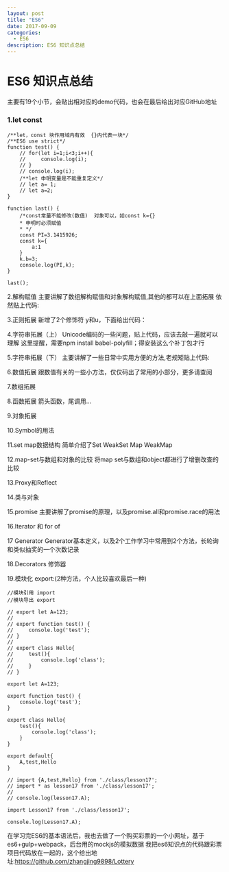 ```yaml
---
layout: post
title: "ES6"
date: 2017-09-09
categories:
  - ES6
description: ES6 知识点总结
---
```


<h1>
ES6 知识点总结
</h1>

<p>主要有19个小节，会贴出相对应的demo代码，也会在最后给出对应GitHub地址</p>

### 1.let const

```JS
/**let，const 块作用域内有效  {}内代表一块*/
/**ES6 use strict*/
function test() {
    // for(let i=1;i<3;i++){
    //     console.log(i);
    // }
    // console.log(i);
    /**let 申明变量是不能重复定义*/
    // let a= 1;
    // let a=2;
}

function last() {
    /*const常量不能修改(数值)  对象可以，如const k={}
    * 申明时必须赋值
    * */
    const PI=3.1415926;
    const k={
        a:1
    }
    k.b=3;
    console.log(PI,k);
}

last();
```

2.解构赋值
主要讲解了数组解构赋值和对象解构赋值,其他的都可以在上面拓展
依然贴上代码:

3.正则拓展
新增了2个修饰符 y和u，下面给出代码：

4.字符串拓展（上）
Unicode编码的一些问题，贴上代码，应该去敲一遍就可以理解
这里提醒，需要npm install babel-polyfill；得安装这么个补丁包才行

5.字符串拓展（下）
主要讲解了一些日常中实用方便的方法,老规矩贴上代码:

6.数值拓展
跟数值有关的一些小方法，仅仅码出了常用的小部分，更多请查阅

7.数组拓展

8.函数拓展
箭头函数，尾调用...

9.对象拓展

10.Symbol的用法

11.set map数据结构
简单介绍了Set WeakSet Map WeakMap

12.map-set与数组和对象的比较
将map set与数组和object都进行了增删改查的比较

13.Proxy和Reflect

14.类与对象

15.promise
主要讲解了promise的原理，以及promise.all和promise.race的用法

16.Iterator 和 for of

17 Generator
Generator基本定义，以及2个工作学习中常用到2个方法，长轮询和类似抽奖的一个次数记录

18.Decorators
修饰器

19.模块化
export:(2种方法，个人比较喜欢最后一种)

```JS
//模块引用 import
//模块导出 export

// export let A=123;
//
// export function test() {
//     console.log('test');
// }
//
// export class Hello{
//     test(){
//         console.log('class');
//     }
// }

export let A=123;

export function test() {
    console.log('test');
}

export class Hello{
    test(){
        console.log('class');
    }
}

export default{
    A,test,Hello
}

// import {A,test,Hello} from './class/lesson17';
// import * as lesson17 from './class/lesson17';
//
// console.log(lesson17.A);

import Lesson17 from './class/lesson17';

console.log(Lesson17.A);
```

在学习完ES6的基本语法后，我也去做了一个购买彩票的一个小网址，基于es6+gulp+webpack，后台用的mockjs的模拟数据
我把es6知识点的代码跟彩票项目代码放在一起的，这个给出地址:<https://github.com/zhangjing9898/Lottery>
